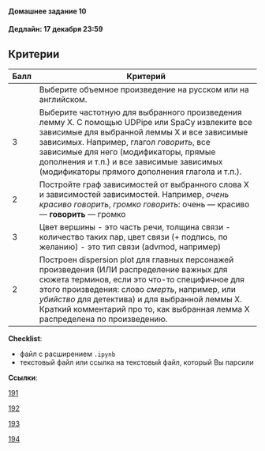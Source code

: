 #### Домашнее задание 10

#### Дедлайн: 17 декабря 23:59

## Критерии

|Балл|Критерий|
|----|--------|
||Выберите объемное произведение на русском или на английском.|
|3|Выберите частотную для выбранного произведения лемму X. С помощью UDPipe или SpaCy извлеките все зависимые для выбранной леммы X и все зависимые зависимых. Например, глагол *говорить*, все зависимые для него (модификаторы, прямые дополнения и т.п.) и все зависимые зависимых (модификаторы прямого дополнения глагола и т.п.).|
|2|Постройте граф зависимостей  от выбранного слова Х и зависимостей зависимостей. Например, *очень красиво говорить*,  *громко говорить*: очень — красиво — **говорить** — громко|
|3|Цвет вершины - это часть речи, толщина связи - количество таких пар, цвет связи (+ подпись, по желанию) - это тип связи (advmod, например)|
|2|Построен dispersion plot для главных персонажей произведения (ИЛИ распределение важных для сюжета терминов, если это что-то специфичное для этого произведения: слово *смерть*, например, или *убийство* для детектива) и для выбранной леммы X. Краткий комментарий про то, как выбранная лемма X распределена по произведению.|

**Checklist**: 
- файл с расширением `.ipynb`
- текстовый файл или ссылка на текстовый файл, который Вы парсили

**Ссылки**: 

[191](https://classroom.github.com/a/EgXLvp3F)

[192](https://classroom.github.com/a/XWrYa7Lb)

[193](https://classroom.github.com/a/xlpViSYX)

[194](https://classroom.github.com/a/DlghEkzZ)
